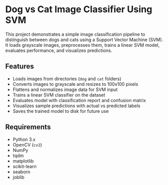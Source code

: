 # Dog vs Cat Image Classifier Using SVM

This project demonstrates a simple image classification pipeline to distinguish between dogs and cats using a Support Vector Machine (SVM). It loads grayscale images, preprocesses them, trains a linear SVM model, evaluates performance, and visualizes predictions.


## Features

- Loads images from directories (`dog` and `cat` folders)
- Converts images to grayscale and resizes to 100x100 pixels
- Flattens and normalizes image data for SVM input
- Trains a linear SVM classifier on the dataset
- Evaluates model with classification report and confusion matrix
- Visualizes sample predictions with actual vs predicted labels
- Saves the trained model to disk for future use

  
## Requirements

- Python 3.x
- OpenCV (`cv2`)
- NumPy
- tqdm
- matplotlib
- scikit-learn
- seaborn
- joblib
